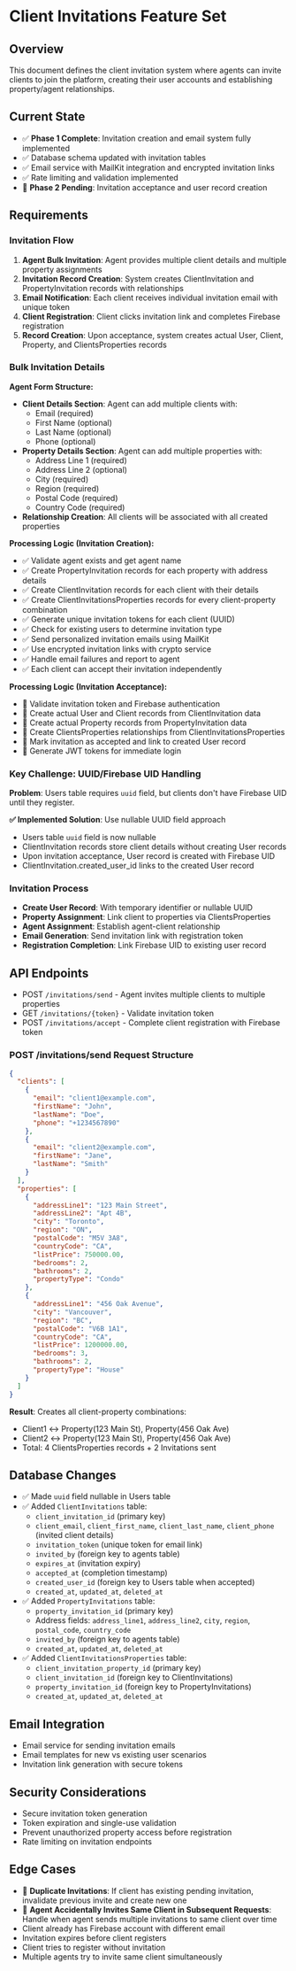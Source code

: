 # Client Invitations Feature Set

## Overview
This document defines the client invitation system where agents can invite clients to join the platform, creating their user accounts and establishing property/agent relationships.

## Current State
- ✅ **Phase 1 Complete**: Invitation creation and email system fully implemented
- ✅ Database schema updated with invitation tables
- ✅ Email service with MailKit integration and encrypted invitation links
- ✅ Rate limiting and validation implemented
- 🔄 **Phase 2 Pending**: Invitation acceptance and user record creation

## Requirements

### Invitation Flow
1. **Agent Bulk Invitation**: Agent provides multiple client details and multiple property assignments
2. **Invitation Record Creation**: System creates ClientInvitation and PropertyInvitation records with relationships
3. **Email Notification**: Each client receives individual invitation email with unique token
4. **Client Registration**: Client clicks invitation link and completes Firebase registration
5. **Record Creation**: Upon acceptance, system creates actual User, Client, Property, and ClientsProperties records

### Bulk Invitation Details
**Agent Form Structure:**
- **Client Details Section**: Agent can add multiple clients with:
  - Email (required)
  - First Name (optional)
  - Last Name (optional)
  - Phone (optional)
- **Property Details Section**: Agent can add multiple properties with:
  - Address Line 1 (required)
  - Address Line 2 (optional)
  - City (required)
  - Region (required)
  - Postal Code (required)
  - Country Code (required)
- **Relationship Creation**: All clients will be associated with all created properties

**Processing Logic (Invitation Creation):**
- ✅ Validate agent exists and get agent name
- ✅ Create PropertyInvitation records for each property with address details
- ✅ Create ClientInvitation records for each client with their details
- ✅ Create ClientInvitationsProperties records for every client-property combination
- ✅ Generate unique invitation tokens for each client (UUID)
- ✅ Check for existing users to determine invitation type
- ✅ Send personalized invitation emails using MailKit
- ✅ Use encrypted invitation links with crypto service
- ✅ Handle email failures and report to agent
- ✅ Each client can accept their invitation independently

**Processing Logic (Invitation Acceptance):**
- 🔄 Validate invitation token and Firebase authentication
- 🔄 Create actual User and Client records from ClientInvitation data
- 🔄 Create actual Property records from PropertyInvitation data
- 🔄 Create ClientsProperties relationships from ClientInvitationsProperties
- 🔄 Mark invitation as accepted and link to created User record
- 🔄 Generate JWT tokens for immediate login

### Key Challenge: UUID/Firebase UID Handling
**Problem**: Users table requires `uuid` field, but clients don't have Firebase UID until they register.

**✅ Implemented Solution**: Use nullable UUID field approach
- Users table `uuid` field is now nullable
- ClientInvitation records store client details without creating User records
- Upon invitation acceptance, User record is created with Firebase UID
- ClientInvitation.created_user_id links to the created User record

### Invitation Process
- **Create User Record**: With temporary identifier or nullable UUID
- **Property Assignment**: Link client to properties via ClientsProperties
- **Agent Assignment**: Establish agent-client relationship
- **Email Generation**: Send invitation link with registration token
- **Registration Completion**: Link Firebase UID to existing user record

## API Endpoints
- POST `/invitations/send` - Agent invites multiple clients to multiple properties
- GET `/invitations/{token}` - Validate invitation token
- POST `/invitations/accept` - Complete client registration with Firebase token

### POST /invitations/send Request Structure
```json
{
  "clients": [
    {
      "email": "client1@example.com",
      "firstName": "John",
      "lastName": "Doe",
      "phone": "+1234567890"
    },
    {
      "email": "client2@example.com",
      "firstName": "Jane",
      "lastName": "Smith"
    }
  ],
  "properties": [
    {
      "addressLine1": "123 Main Street",
      "addressLine2": "Apt 4B",
      "city": "Toronto",
      "region": "ON",
      "postalCode": "M5V 3A8",
      "countryCode": "CA",
      "listPrice": 750000.00,
      "bedrooms": 2,
      "bathrooms": 2,
      "propertyType": "Condo"
    },
    {
      "addressLine1": "456 Oak Avenue",
      "city": "Vancouver",
      "region": "BC",
      "postalCode": "V6B 1A1",
      "countryCode": "CA",
      "listPrice": 1200000.00,
      "bedrooms": 3,
      "bathrooms": 2,
      "propertyType": "House"
    }
  ]
}
```

**Result**: Creates all client-property combinations:
- Client1 ↔ Property(123 Main St), Property(456 Oak Ave)
- Client2 ↔ Property(123 Main St), Property(456 Oak Ave)
- Total: 4 ClientsProperties records + 2 Invitations sent

## Database Changes
- ✅ Made `uuid` field nullable in Users table
- ✅ Added `ClientInvitations` table:
  - `client_invitation_id` (primary key)
  - `client_email`, `client_first_name`, `client_last_name`, `client_phone` (invited client details)
  - `invitation_token` (unique token for email link)
  - `invited_by` (foreign key to agents table)
  - `expires_at` (invitation expiry)
  - `accepted_at` (completion timestamp)
  - `created_user_id` (foreign key to Users table when accepted)
  - `created_at`, `updated_at`, `deleted_at`
- ✅ Added `PropertyInvitations` table:
  - `property_invitation_id` (primary key)
  - Address fields: `address_line1`, `address_line2`, `city`, `region`, `postal_code`, `country_code`
  - `invited_by` (foreign key to agents table)
  - `created_at`, `updated_at`, `deleted_at`
- ✅ Added `ClientInvitationsProperties` table:
  - `client_invitation_property_id` (primary key)
  - `client_invitation_id` (foreign key to ClientInvitations)
  - `property_invitation_id` (foreign key to PropertyInvitations)
  - `created_at`, `updated_at`, `deleted_at`

## Email Integration
- Email service for sending invitation emails
- Email templates for new vs existing user scenarios
- Invitation link generation with secure tokens

## Security Considerations
- Secure invitation token generation
- Token expiration and single-use validation
- Prevent unauthorized property access before registration
- Rate limiting on invitation endpoints

## Edge Cases
- 🔄 **Duplicate Invitations**: If client has existing pending invitation, invalidate previous invite and create new one
- 🔄 **Agent Accidentally Invites Same Client in Subsequent Requests**: Handle when agent sends multiple invitations to same client over time
- Client already has Firebase account with different email
- Invitation expires before client registers
- Client tries to register without invitation
- Multiple agents try to invite same client simultaneously
